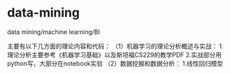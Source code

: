 # data-mining
data mining/machine learning/BI

主要有以下几方面的理论内容和代码：
（1）机器学习的理论分析概述与实战：
    1.理论分析主要参考《机器学习基础》以及斯坦福CS229的教学PDF
    2.实战部分用python写，大部分在notebook实验
（2）数据挖掘和数据分析：
    1.线性回归模型
    

